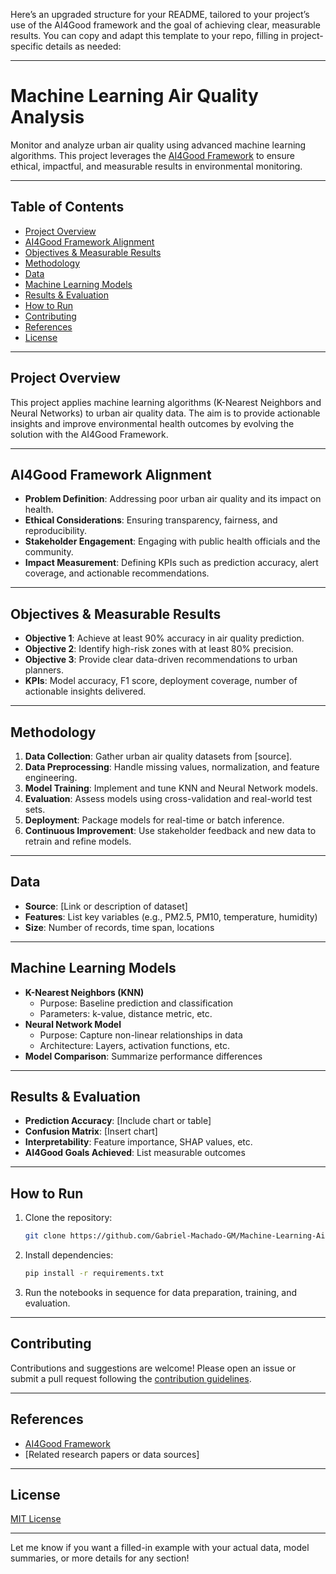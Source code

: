 Here’s an upgraded structure for your README, tailored to your project’s use of the AI4Good framework and the goal of achieving clear, measurable results. You can copy and adapt this template to your repo, filling in project-specific details as needed:

---

# Machine Learning Air Quality Analysis

Monitor and analyze urban air quality using advanced machine learning algorithms. This project leverages the [AI4Good Framework](https://ai4good.org/) to ensure ethical, impactful, and measurable results in environmental monitoring.

---

## Table of Contents

- [Project Overview](#project-overview)
- [AI4Good Framework Alignment](#ai4good-framework-alignment)
- [Objectives & Measurable Results](#objectives--measurable-results)
- [Methodology](#methodology)
- [Data](#data)
- [Machine Learning Models](#machine-learning-models)
- [Results & Evaluation](#results--evaluation)
- [How to Run](#how-to-run)
- [Contributing](#contributing)
- [References](#references)
- [License](#license)

---

## Project Overview

This project applies machine learning algorithms (K-Nearest Neighbors and Neural Networks) to urban air quality data. The aim is to provide actionable insights and improve environmental health outcomes by evolving the solution with the AI4Good Framework.

---

## AI4Good Framework Alignment

- **Problem Definition**: Addressing poor urban air quality and its impact on health.
- **Ethical Considerations**: Ensuring transparency, fairness, and reproducibility.
- **Stakeholder Engagement**: Engaging with public health officials and the community.
- **Impact Measurement**: Defining KPIs such as prediction accuracy, alert coverage, and actionable recommendations.

---

## Objectives & Measurable Results

- **Objective 1**: Achieve at least 90% accuracy in air quality prediction.
- **Objective 2**: Identify high-risk zones with at least 80% precision.
- **Objective 3**: Provide clear data-driven recommendations to urban planners.
- **KPIs**: Model accuracy, F1 score, deployment coverage, number of actionable insights delivered.

---

## Methodology

1. **Data Collection**: Gather urban air quality datasets from [source].
2. **Data Preprocessing**: Handle missing values, normalization, and feature engineering.
3. **Model Training**: Implement and tune KNN and Neural Network models.
4. **Evaluation**: Assess models using cross-validation and real-world test sets.
5. **Deployment**: Package models for real-time or batch inference.
6. **Continuous Improvement**: Use stakeholder feedback and new data to retrain and refine models.

---

## Data

- **Source**: [Link or description of dataset]
- **Features**: List key variables (e.g., PM2.5, PM10, temperature, humidity)
- **Size**: Number of records, time span, locations

---

## Machine Learning Models

- **K-Nearest Neighbors (KNN)**
  - Purpose: Baseline prediction and classification
  - Parameters: k-value, distance metric, etc.
- **Neural Network Model**
  - Purpose: Capture non-linear relationships in data
  - Architecture: Layers, activation functions, etc.
- **Model Comparison**: Summarize performance differences

---

## Results & Evaluation

- **Prediction Accuracy**: [Include chart or table]
- **Confusion Matrix**: [Insert chart]
- **Interpretability**: Feature importance, SHAP values, etc.
- **AI4Good Goals Achieved**: List measurable outcomes

---

## How to Run

1. Clone the repository:
    ```bash
    git clone https://github.com/Gabriel-Machado-GM/Machine-Learning-Air-Quality-Analysis.git
    ```
2. Install dependencies:
    ```bash
    pip install -r requirements.txt
    ```
3. Run the notebooks in sequence for data preparation, training, and evaluation.

---

## Contributing

Contributions and suggestions are welcome! Please open an issue or submit a pull request following the [contribution guidelines](CONTRIBUTING.md).

---

## References

- [AI4Good Framework](https://ai4good.org/)
- [Related research papers or data sources]

---

## License

[MIT License](LICENSE)

---

Let me know if you want a filled-in example with your actual data, model summaries, or more details for any section!
